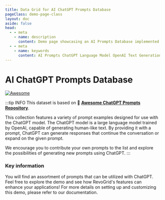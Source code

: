 ```yaml
---
title: Data Grid for AI ChatGPT Prompts Database
pageClass: demo-page-class
layout: doc
aside: false
head:
  - - meta
    - name: description
      content: Demo page showcasing an AI Prompts Database implemented in RevoGrid.
  - - meta
    - name: keywords
      content: AI Prompts ChatGPT Language Model OpenAI Text Generation Conversational AI Natural Language Processing Prompt Engineering Creative Writing Prompt Examples AI-generated Content Machine Learning Interactive Prompts Chatbot Prompts AI Tools Content Creation Human-like Responses User Prompts Prompt Repository Generative AI
---
```


<script setup>
import Grid from './DemoPrompts.vue'
</script>

# AI ChatGPT Prompts Database

[![Awesome](https://cdn.rawgit.com/sindresorhus/awesome/d7305f38d29fed78fa85652e3a63e154dd8e8829/media/badge.svg)](https://github.com/sindresorhus/awesome)


:::tip INFO
This dataset is based on  🧠 **[Awesome ChatGPT Prompts Repository](https://github.com/f/awesome-chatgpt-prompts)**.

This collection features a variety of prompt examples designed for use with the ChatGPT model. The ChatGPT model is a large language model trained by OpenAI, capable of generating human-like text. By providing it with a prompt, ChatGPT can generate responses that continue the conversation or expand on the given prompt.

We encourage you to contribute your own prompts to the list and explore the possibilities of generating new prompts using ChatGPT.
:::

<Grid />

### Key information

You will find an assortment of prompts that can be utilized with ChatGPT.
Feel free to explore the demo and see how RevoGrid's features can enhance your applications! For more details on setting up and customizing this demo, please refer to our documentation.
